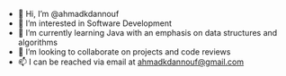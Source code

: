 - 👋 Hi, I’m @ahmadkdannouf
- 👀 I’m interested in Software Development
- 🌱 I’m currently learning Java with an emphasis on data structures and algorithms
- 💞️ I’m looking to collaborate on projects and code reviews
- 📫 I can be reached via email at ahmadkdannouf@gmail.com

<!---
ahmadkdannouf/ahmadkdannouf is a ✨ special ✨ repository because its `README.md` (this file) appears on your GitHub profile.
You can click the Preview link to take a look at your changes.
--->
